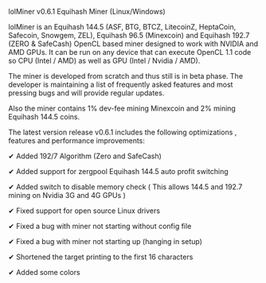 lolMiner v0.6.1 Equihash Miner (Linux/Windows)

lolMiner is an Equihash 144.5 (ASF, BTG, BTCZ, LitecoinZ, HeptaCoin, Safecoin, Snowgem, ZEL), Equihash 96.5 (Minexcoin) and Equihash 192.7 (ZERO & SafeCash) OpenCL based miner designed to work with NVIDIA and AMD GPUs. It can be run on any device that can execute OpenCL 1.1 code so CPU (Intel / AMD) as well as GPU (Intel / Nvidia / AMD).

The miner is developed from scratch and thus still is in beta phase. The developer is maintaining a list of frequently asked features and most pressing bugs and will provide regular updates.

Also the miner contains 1% dev-fee mining Minexcoin and 2% mining Equihash 144.5 coins. 


The latest version release v0.6.1 includes the following optimizations , features and performance improvements:

 

✔︎ Added 192/7 Algorithm (Zero and SafeCash)

✔︎ Added support for zergpool Equihash 144.5 auto profit switching

✔︎ Added switch to disable memory check ( This allows 144.5 and 192.7 mining on Nvidia 3G and 4G GPUs )

✔︎ Fixed support for open source Linux drivers

✔︎ Fixed a bug with miner not starting without config file

✔︎ Fixed a bug with miner not starting up (hanging in setup)

✔︎ Shortened the target printing to the first 16 characters

✔︎ Added some colors 




